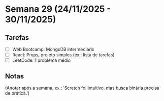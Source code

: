 # Semana 29 (24/11/2025 - 30/11/2025)

## Tarefas
- [ ] Web Bootcamp: MongoDB intermediário
- [ ] React: Props, projeto simples (ex.: lista de tarefas)
- [ ] LeetCode: 1 problema médio

## Notas
(Anotar após a semana, ex.: 'Scratch foi intuitivo, mas busca binária precisa de prática.')
